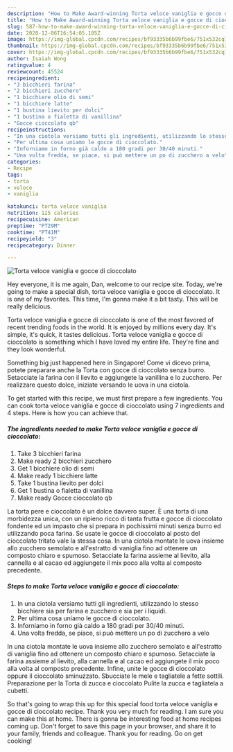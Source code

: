 ```yaml
---
description: "How to Make Award-winning Torta veloce vaniglia e gocce di cioccolato"
title: "How to Make Award-winning Torta veloce vaniglia e gocce di cioccolato"
slug: 587-how-to-make-award-winning-torta-veloce-vaniglia-e-gocce-di-cioccolato
date: 2020-12-06T16:54:05.185Z
image: https://img-global.cpcdn.com/recipes/bf93335b6b99fbe6/751x532cq70/torta-veloce-vaniglia-e-gocce-di-cioccolato-recipe-main-photo.jpg
thumbnail: https://img-global.cpcdn.com/recipes/bf93335b6b99fbe6/751x532cq70/torta-veloce-vaniglia-e-gocce-di-cioccolato-recipe-main-photo.jpg
cover: https://img-global.cpcdn.com/recipes/bf93335b6b99fbe6/751x532cq70/torta-veloce-vaniglia-e-gocce-di-cioccolato-recipe-main-photo.jpg
author: Isaiah Wong
ratingvalue: 4
reviewcount: 45524
recipeingredient:
- "3 bicchieri farina"
- "2 bicchieri zucchero"
- "1 bicchiere olio di semi"
- "1 bicchiere latte"
- "1 bustina lievito per dolci"
- "1 bustina o fialetta di vanillina"
- "Gocce cioccolato qb"
recipeinstructions:
- "In una ciotola versiamo tutti gli ingredienti, utilizzando lo stesso bicchiere sia per farina e zucchero e sia per i liquidi."
- "Per ultima cosa uniamo le gocce di cioccolato."
- "Inforniamo in forno già caldo a 180 gradi per 30/40 minuti."
- "Una volta fredda, se piace, si può mettere un po di zucchero a velo"
categories:
- Recipe
tags:
- torta
- veloce
- vaniglia

katakunci: torta veloce vaniglia 
nutrition: 125 calories
recipecuisine: American
preptime: "PT29M"
cooktime: "PT41M"
recipeyield: "3"
recipecategory: Dinner

---
```



![Torta veloce vaniglia e gocce di cioccolato](https://img-global.cpcdn.com/recipes/bf93335b6b99fbe6/751x532cq70/torta-veloce-vaniglia-e-gocce-di-cioccolato-recipe-main-photo.jpg)

Hey everyone, it is me again, Dan, welcome to our recipe site. Today, we're going to make a special dish, torta veloce vaniglia e gocce di cioccolato. It is one of my favorites. This time, I'm gonna make it a bit tasty. This will be really delicious.

Torta veloce vaniglia e gocce di cioccolato is one of the most favored of recent trending foods in the world. It is enjoyed by millions every day. It's simple, it's quick, it tastes delicious. Torta veloce vaniglia e gocce di cioccolato is something which I have loved my entire life. They're fine and they look wonderful.

Something big just happened here in Singapore! Come vi dicevo prima, potete preparare anche la Torta con gocce di cioccolato senza burro. Setacciate la farina con il lievito e aggiungete la vanillina e lo zucchero. Per realizzare questo dolce, iniziate versando le uova in una ciotola.


To get started with this recipe, we must first prepare a few ingredients. You can cook torta veloce vaniglia e gocce di cioccolato using 7 ingredients and 4 steps. Here is how you can achieve that.

<!--inarticleads1-->

##### The ingredients needed to make Torta veloce vaniglia e gocce di cioccolato:

1. Take 3 bicchieri farina
1. Make ready 2 bicchieri zucchero
1. Get 1 bicchiere olio di semi
1. Make ready 1 bicchiere latte
1. Take 1 bustina lievito per dolci
1. Get 1 bustina o fialetta di vanillina
1. Make ready Gocce cioccolato qb


La torta pere e cioccolato è un dolce davvero super. È una torta di una morbidezza unica, con un ripieno ricco di tanta frutta e gocce di cioccolato fondente ed un impasto che si prepara in pochissimi minuti senza burro ed utilizzando poca farina. Se usate le gocce di cioccolato al posto del cioccolato tritato vale la stessa cosa. In una ciotola montate le uova insieme allo zucchero semolato e all&#39;estratto di vaniglia fino ad ottenere un composto chiaro e spumoso. Setacciate la farina assieme al lievito, alla cannella e al cacao ed aggiungete il mix poco alla volta al composto precedente. 

<!--inarticleads2-->

##### Steps to make Torta veloce vaniglia e gocce di cioccolato:

1. In una ciotola versiamo tutti gli ingredienti, utilizzando lo stesso bicchiere sia per farina e zucchero e sia per i liquidi.
1. Per ultima cosa uniamo le gocce di cioccolato.
1. Inforniamo in forno già caldo a 180 gradi per 30/40 minuti.
1. Una volta fredda, se piace, si può mettere un po di zucchero a velo


In una ciotola montate le uova insieme allo zucchero semolato e all&#39;estratto di vaniglia fino ad ottenere un composto chiaro e spumoso. Setacciate la farina assieme al lievito, alla cannella e al cacao ed aggiungete il mix poco alla volta al composto precedente. Infine, unite le gocce di cioccolato oppure il cioccolato sminuzzato. Sbucciate le mele e tagliatele a fette sottili. Preparazione per la Torta di zucca e cioccolato Pulite la zucca e tagliatela a cubetti. 

So that's going to wrap this up for this special food torta veloce vaniglia e gocce di cioccolato recipe. Thank you very much for reading. I am sure you can make this at home. There is gonna be interesting food at home recipes coming up. Don't forget to save this page in your browser, and share it to your family, friends and colleague. Thank you for reading. Go on get cooking!
